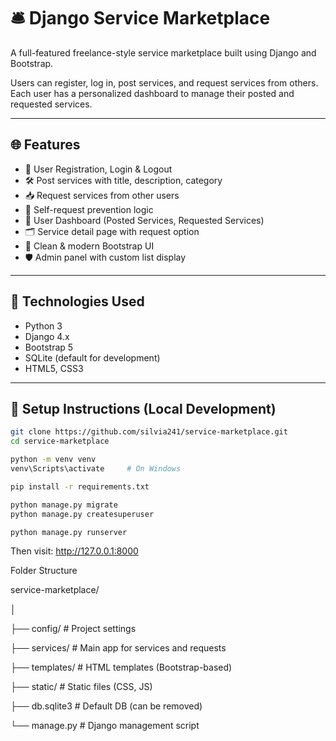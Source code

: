# 🛎️ Django Service Marketplace

A full-featured freelance-style service marketplace built using Django and Bootstrap.

Users can register, log in, post services, and request services from others. Each user has a personalized dashboard to manage their posted and requested services.

---

## 🌐 Features

- 🔐 User Registration, Login & Logout
- 🛠️ Post services with title, description, category
- 📥 Request services from other users
- 🧍 Self-request prevention logic
- 🧭 User Dashboard (Posted Services, Requested Services)
- 🗂️ Service detail page with request option
- 🧼 Clean & modern Bootstrap UI
- 🛡️ Admin panel with custom list display

---

## 🔧 Technologies Used

- Python 3
- Django 4.x
- Bootstrap 5
- SQLite (default for development)
- HTML5, CSS3

---
## 🚀 Setup Instructions (Local Development)

```bash
git clone https://github.com/silvia241/service-marketplace.git
cd service-marketplace

python -m venv venv
venv\Scripts\activate     # On Windows

pip install -r requirements.txt

python manage.py migrate
python manage.py createsuperuser

python manage.py runserver
```
Then visit: http://127.0.0.1:8000

Folder Structure

service-marketplace/

│

├── config/           # Project settings

├── services/         # Main app for services and requests

├── templates/        # HTML templates (Bootstrap-based)

├── static/           # Static files (CSS, JS)

├── db.sqlite3        # Default DB (can be removed)

└── manage.py         # Django management script

